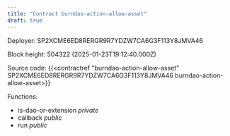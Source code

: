 ```yaml
---
title: "Contract burndao-action-allow-asset"
draft: true
---
```

Deployer: SP2XCME6ED8RERGR9R7YDZW7CA6G3F113Y8JMVA46


 



Block height: 504322 (2025-01-23T19:12:40.000Z)

Source code: {{<contractref "burndao-action-allow-asset" SP2XCME6ED8RERGR9R7YDZW7CA6G3F113Y8JMVA46 burndao-action-allow-asset>}}

Functions:

* is-dao-or-extension _private_
* callback _public_
* run _public_
